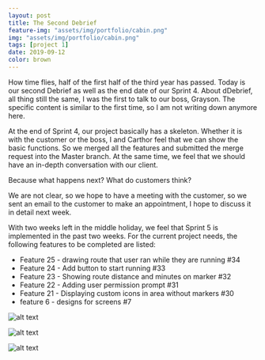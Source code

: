 ```yaml
---
layout: post
title: The Second Debrief
feature-img: "assets/img/portfolio/cabin.png"
img: "assets/img/portfolio/cabin.png"
tags: [project 1]
date: 2019-09-12
color: brown
---
```


How time flies, half of the first half of the third year has passed. Today is our second Debrief as well as the end date of our Sprint 4. 
About dDebrief, all thing still the same, I was the first to talk to our boss, Grayson. The specific content is similar to the first time, so I am not writing down anymore here.

At the end of Sprint 4, our project basically has a skeleton. Whether it is with the customer or the boss, I and Carthor feel that we can show the basic functions. So we merged all the features and submitted the merge request into the Master branch. At the same time, we feel that we should have an in-depth conversation with our client. 

Because what happens next?  What do customers think? 

We are not clear, so we hope to have a meeting with the customer, so we sent an email to the customer to make an appointment, I hope to discuss it in detail next week.

With two weeks left in the middle holiday, we feel that Sprint 5 is implemented in the past two weeks. For the current project needs, the following features to be completed are listed:

* Feature 25 - drawing route that user ran while they are running #34 
* Feature 24 - Add button to start running #33 
* Feature 23 - Showing route distance and minutes on marker #32
* Feature 22 - Adding user permission prompt #31 
* Feature 21 - Displaying custom icons in area without markers #30
* feature 6 - designs for screens #7 

![alt text](https://github.com/aemooooon/app/blob/master/assets/img/p/036.jpg?raw=true "debrief 2")

![alt text](https://github.com/aemooooon/app/blob/master/assets/img/p/037.jpg.png?raw=true "Sprint 4")

![alt text](https://github.com/aemooooon/app/blob/master/assets/img/p/037.png?raw=true "current project screenshot")

